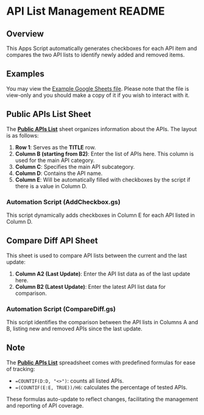 # API List Management README

## Overview

This Apps Script automatically generates checkboxes for each API item and compares the two API lists to identify newly added and removed items.

## Examples

You may view the [Example Google Sheets file](https://docs.google.com/spreadsheets/d/1NapueIqzw6aMey19nJJFXQCmE9VHO0c-zfG7cQQIZCE/edit#gid=1127450106).
Please note that the file is view-only and you should make a copy of it if you wish to interact with it.

## Public APIs List Sheet

The **<u>Public APIs List</u>** sheet organizes information about the APIs. The layout is as follows:

1. **Row 1**: Serves as the **TITLE** row.
2. **Column B (starting from B2)**: Enter the list of APIs here. This column is used for the main API category.
3. **Column C**: Specifies the main API subcategory.
4. **Column D**: Contains the API name.
5. **Column E**: Will be automatically filled with checkboxes by the script if there is a value in Column D.

### Automation Script (AddCheckbox.gs)

This script dynamically adds checkboxes in Column E for each API listed in Column D.

## Compare Diff API Sheet

This sheet is used to compare API lists between the current and the last update:

1. **Column A2 (Last Update)**: Enter the API list data as of the last update here.
2. **Column B2 (Latest Update)**: Enter the latest API list data for comparison.

### Automation Script (CompareDiff.gs)

This script identifies the comparison between the API lists in Columns A and B, listing new and removed APIs since the last update.

## Note

The **<u>Public APIs List**</u> spreadsheet comes with predefined formulas for ease of tracking:

- `=COUNTIF(D:D, "<>")`: counts all listed APIs.
- `=(COUNTIF(E:E, TRUE))/H6`: calculates the percentage of tested APIs.

These formulas auto-update to reflect changes, facilitating the management and reporting of API coverage.


